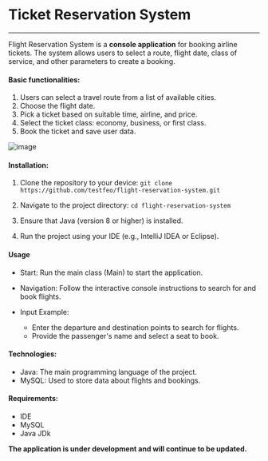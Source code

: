 # Ticket Reservation System
____

Flight Reservation System is a **console application** for booking airline tickets. The system allows users to select a route, flight date, class of service, and other parameters to create a booking.

#### Basic functionalities:
1. Users can select a travel route from a list of available cities.
2. Choose the flight date.
3. Pick a ticket based on suitable time, airline, and price.
4. Select the ticket class: economy, business, or first class.
5. Book the ticket and save user data.

![image](https://github.com/user-attachments/assets/b43c3ff8-f320-442f-94df-8042629273bb)


#### Installation:
1. Clone the repository to your device:
```git clone https://github.com/testfeo/flight-reservation-system.git ```

2. Navigate to the project directory:
``` cd flight-reservation-system ```

3. Ensure that Java (version 8 or higher) is installed.

4. Run the project using your IDE (e.g., IntelliJ IDEA or Eclipse).

#### Usage
- Start: Run the main class (Main) to start the application.  
- Navigation: Follow the interactive console instructions to search for and book flights.

- Input Example:
  - Enter the departure and destination points to search for flights.
  - Provide the passenger's name and select a seat to book.

#### Technologies:
- Java: The main programming language of the project.
- MySQL: Used to store data about flights and bookings.

#### Requirements:
- IDE
- MySQL
- Java JDk

**The application is under development and will continue to be updated.**



